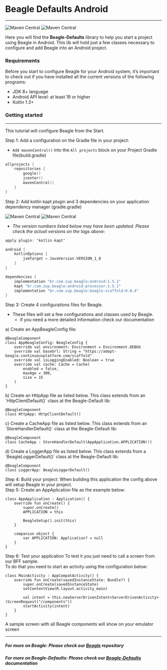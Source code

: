 # Beagle Defaults Android
<hr>

![Maven Central](https://img.shields.io/maven-central/v/br.com.zup.beagle/beagle-defaults?color=green&label=Beagle-Defaults)
![Maven Central](https://img.shields.io/maven-central/v/br.com.zup.beagle/android?label=Beagle)

Here you will find the **Beagle-Defaults** library to help you start a project using Beagle in Android.
This lib will hold just a few classes necessary 
to configure and add Beagle into an Android project.

### Requirements
Before you start to configure Beagle for your Android system, it’s important to check out if you have installed all the current versions of the following programs: ‌

* JDK 8+ language
* Android API level: at least 19 or higher
* Kotlin 1.3+

### Getting started
<hr>

This tutorial will configure Beagle from the Start.

Step 1: Add a configuration on the Gradle file in your project:
- `Add mavenCentral()` into the `All projects` block on your  Project Gradle file(build.gradle)<br>

```kotlin
allprojects {
    repositories {
        google()
        jcenter()
        mavenCentral()
    }
}
```
Step 2: Add kotlin kapt plugin and 3 dependencies on your application dependency manager (gradle.gradle)<br>

 ![**Maven Central**](https://img.shields.io/maven-central/v/br.com.zup.beagle/beagle-scaffold?label=beagle-scaffod)
 ![**Maven Central**](https://img.shields.io/maven-central/v/br.com.zup.beagle/android?label=Beagle)                                                                   

* _The version numbers listed below may have been updated. Please check the actual versions on the tags above:_
```kotlin
apply plugin: 'kotlin-kapt'

android {
    kotlinOptions {
        jvmTarget = JavaVersion.VERSION_1_8
    }
}

dependencies {
    implementation "br.com.zup.beagle:android:1.5.1"
    kapt "br.com.zup.beagle:android-processor:1.5.1"
    implementation "br.com.zup.beagle:beagle-scaffold:0.0.4"
}
```

Step 3: Create 4 configurations files for Beagle.
* These files will set a few configurations and classes used by Beagle.<br>
    * if you need a more detailed information check our documentation

a) Create an AppBeagleConfig file:
```
@BeagleComponent
class AppBeagleConfig: BeagleConfig {
    override val environment: Environment = Environment.DEBUG
    override val baseUrl: String = "https://adopt-beagle.continuousplatform.com/scaffold"
    override val isLoggingEnabled: Boolean = true
    override val cache: Cache = Cache(
        enabled = false,
        maxAge = 300,
        size = 15
    )
}
```
b) Create an HttpApp file as listed below. This class extends from an ´HttpClientDefault()´ class at the Beagle-Default lib:
```
@BeagleComponent
class HttpApp: HttpClientDefault()
```

c) Create a CacheApp file as listed below. This class extends from an ´StoreHandlerDefault()´ class at the Beagle-Default lib:
```
@BeagleComponent
class CacheApp : StoreHandlerDefault(AppApplication.APPLICATION!!)
```

d) Create a LoggerApp file as listed below. This class extends from a ´BeagleLoggerDefault()´ class at the Beagle-Default lib:
```
@BeagleComponent
class LoggerApp: BeagleLoggerDefault()
```

Step 4: Build your project: When building this application the config above will setup Beagle in your project.<br>
Step 5: Create an AppAplication file as the example below:
```
class AppApplication : Application() {
    override fun onCreate() {
        super.onCreate()
        APPLICATION = this

        BeagleSetup().init(this)
    }

    companion object {
        var APPLICATION: Application? = null
    }
}
```
Step 6: Test your application
To test it you just need to call a screen from our BFF sample.<br>
To do that you need to start an activity using the configuration below:
```
class MainActivity : AppCompatActivity() {
    override fun onCreate(savedInstanceState: Bundle?) {
        super.onCreate(savedInstanceState)
        setContentView(R.layout.activity_main)
       
        val intent = this.newServerDrivenIntent<ServerDrivenActivity>(ScreenRequest("/components"))
        startActivity(intent)
    }
}
```
A sample screen with all Beagle components will show on your emulator screen

<hr>

##### For more on Beagle: Please check our [Beagle](https://github.com/ZupIT/beagle) repository
##### For more on Beagle-Defaults: Please check our [Beagle-Defaults](https://docs.usebeagle.io/get-started/using-beagle-helpers/android/beagle-defaults/) documentation 
